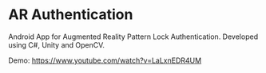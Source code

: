 # AR Authentication
Android App for Augmented Reality Pattern Lock Authentication. Developed using C#, Unity and OpenCV.

Demo: https://www.youtube.com/watch?v=LaLxnEDR4UM